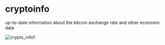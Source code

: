 # cryptoinfo
up-to-date information about the bitcoin exchange rate and other economic data

![crypto_info1](https://github.com/user-attachments/assets/be9d53fd-c9d7-48fd-aecd-f6163f256d45)
